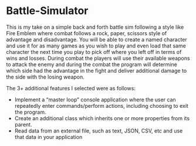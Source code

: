 # Battle-Simulator

This is my take on a simple back and forth battle sim following a style like Fire Emblem where combat follows a rock, paper, scissors style of advantage and disadvantage. You will be able to create a named character and use it for as many games as you wish to play and even load that same character the next time you play to pick off where you left off in terms of wins and losses. During combat the players will use their available weapons to attack the enemy and during the combat the program will determine which side had the advantage in the fight and deliver additional damage to the side with the losing weapon.

The 3+ additional features I selected were as follows:
- Implement a “master loop” console application where the user can repeatedly enter commands/perform actions, including choosing to exit the program.
- Create an additional class which inherits one or more properties from its parent.
- Read data from an external file, such as text, JSON, CSV, etc and use that data in your application
